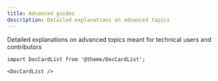 ```yaml
---
title: Advanced guides
description: Detailed explanations on advanced topics
---
```


Detailed explanations on advanced topics meant for technical users and contributors

```mdx-code-block
import DocCardList from '@theme/DocCardList';

<DocCardList />
```
